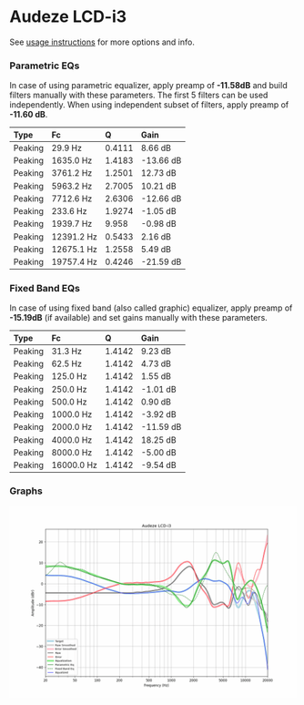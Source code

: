 # Audeze LCD-i3
See [usage instructions](https://github.com/jaakkopasanen/AutoEq#usage) for more options and info.

### Parametric EQs
In case of using parametric equalizer, apply preamp of **-11.58dB** and build filters manually
with these parameters. The first 5 filters can be used independently.
When using independent subset of filters, apply preamp of **-11.60 dB**.

| Type    | Fc         |      Q | Gain      |
|:--------|:-----------|:-------|:----------|
| Peaking | 29.9 Hz    | 0.4111 | 8.66 dB   |
| Peaking | 1635.0 Hz  | 1.4183 | -13.66 dB |
| Peaking | 3761.2 Hz  | 1.2501 | 12.73 dB  |
| Peaking | 5963.2 Hz  | 2.7005 | 10.21 dB  |
| Peaking | 7712.6 Hz  | 2.6306 | -12.66 dB |
| Peaking | 233.6 Hz   | 1.9274 | -1.05 dB  |
| Peaking | 1939.7 Hz  | 9.958  | -0.98 dB  |
| Peaking | 12391.2 Hz | 0.5433 | 2.16 dB   |
| Peaking | 12675.1 Hz | 1.2558 | 5.49 dB   |
| Peaking | 19757.4 Hz | 0.4246 | -21.59 dB |

### Fixed Band EQs
In case of using fixed band (also called graphic) equalizer, apply preamp of **-15.19dB**
(if available) and set gains manually with these parameters.

| Type    | Fc         |      Q | Gain      |
|:--------|:-----------|:-------|:----------|
| Peaking | 31.3 Hz    | 1.4142 | 9.23 dB   |
| Peaking | 62.5 Hz    | 1.4142 | 4.73 dB   |
| Peaking | 125.0 Hz   | 1.4142 | 1.55 dB   |
| Peaking | 250.0 Hz   | 1.4142 | -1.01 dB  |
| Peaking | 500.0 Hz   | 1.4142 | 0.90 dB   |
| Peaking | 1000.0 Hz  | 1.4142 | -3.92 dB  |
| Peaking | 2000.0 Hz  | 1.4142 | -11.59 dB |
| Peaking | 4000.0 Hz  | 1.4142 | 18.25 dB  |
| Peaking | 8000.0 Hz  | 1.4142 | -5.00 dB  |
| Peaking | 16000.0 Hz | 1.4142 | -9.54 dB  |

### Graphs
![](./Audeze%20LCD-i3.png)